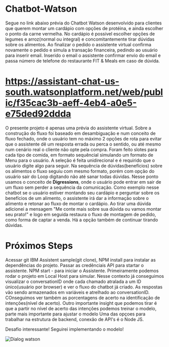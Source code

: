 # Chatbot-Watson

Segue no link abaixo prévia do Chatbot Watson desenvolvido para clientes que querem montar um cardápio com opções de protéina, e ainda escolher o ponto da carne vermelha. No cardápio é possível escolher opções de legumes e arroz(normal ou integral) e concomitantemente tirar dúvidas sobre os alimentos.
Ao finalizar o pedido o assistente virtual confirma novamente o pedido e simula a transação financeira, pedindo ao usuário para inserir email. Inserido o email o assistente confirmar envio do email e passa número de telefone do restaurante FIT & Meals em caso de dúvida.

# https://assistant-chat-us-south.watsonplatform.net/web/public/f35cac3b-aeff-4eb4-a0e5-e75ded92ddda

O presente projeto é apenas uma prévia do assistente virtual. Sobre a construção do fluxo foi baseado em desambiguação e num conceito de fluxo fechado, onde o usuário tem no máximo 2 opções de rota para evitar que o assistente dê um resposta errada ou perca o sentido, ou até mesmo num cenário real o cliente não opte pela compra. Foram feito slotes para cada tipo de comida, em formato sequêncial simulando um formato de Menu para o usuário. A seleção é feita unidirecional e é requirido que o usuário digite algo para seguir.
Na sequência de dúvidas(benefícios) sobre os alimentos o fluxo seguiu com mesmo formato, porém com opção do usuário sair do Loop digitando não até sanar todas dúvidas. Nesse ponto usamos o conceito de **Digressions**, onde o usuário pode entrar em sair de um fluxo sem perder a sequência da comunicação. Como exemplo nesse chatbot se o usuário estiver montando seu cardápio e perguntar sobre os benefícios de um alimento, o assistente irá dar a informação sobre o alimento e retonar ao fluxo de montar o cardápio. Ao tirar uma dúvida adicionei a mensagem "Me conte mais sobre sua dúvida ou vamos montar seu prato!" e logo em seguida restaura o fluxo de montagem de pedido, como forma de captar a venda. Há a opção também de continuar tirando dúvidas.

# Próximos Steps

Acessar git IBM Assistent sample(git clone), NPM install para instalar as dependências do projeto. Passar as credênciais API para startar o assistente. 
NPM start - para iniciar o Assistente. Primeiramente podemos rodar o projeto em Local Host para simular. Nesse contexto já conseguimos visualizar o conversationID onde cada chamado atralada a um ID único(usuário por browser) e ver o fluxo
do chatbot já criado. As respostas vão sendo armazenados em variáveis e atrelhado ao conversationID. COnseguimos ver também as porcentagens de acerto na identificação de intenções(nível de acerto). Outro importante insight que podemos tirar é que a partir no nível de acerto das intenções podemos treinar o modelo, parte mais importante para ajustar o modelo
Uma das opçoes para trabalhar na estrutura de backend, conexão de API's é o Node JS.

Desafio interessante! Seguirei implementando o modelo! 


![Dialog watson](https://user-images.githubusercontent.com/51059036/70104775-dfa1b180-161d-11ea-9d18-2352192de57c.PNG)

